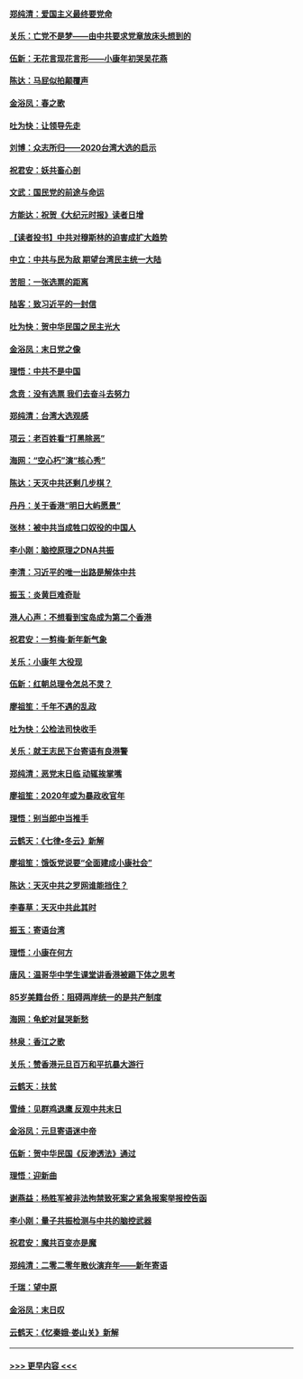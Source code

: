 #### [郑纯清：爱国主义最终要党命](../pages/nsc993/n11802197.md?t=01181501) 
#### [关乐：亡党不是梦——由中共要求党章放床头想到的](../pages/nsc993/n11802156.md?t=01181501) 
#### [伍新：无花言现花言形——小康年初哭吴花燕](../pages/nsc993/n11800044.md?t=01181501) 
#### [陈达：马屁似拍颠覆声](../pages/nsc993/n11800010.md?t=01181501) 
#### [金浴凤：春之歌](../pages/nsc993/n11797687.md?t=01181501) 
#### [吐为快：让领导先走](../pages/nsc993/n11797512.md?t=01181501) 
#### [刘博：众志所归——2020台湾大选的启示](../pages/nsc993/n11796878.md?t=01181501) 
#### [祝君安：妖共畜心剖](../pages/nsc993/n11794273.md?t=01181501) 
#### [文武：国民党的前途与命运](../pages/nsc993/n11794198.md?t=01181501) 
#### [方能达：祝贺《大纪元时报》读者日增](../pages/nsc993/n11793807.md?t=01181501) 
#### [【读者投书】中共对穆斯林的迫害成扩大趋势](../pages/nsc993/n11791371.md?t=01181501) 
#### [中立：中共与民为敌 期望台湾民主统一大陆](../pages/nsc993/n11790392.md?t=01181501) 
#### [苦胆：一张选票的距离](../pages/nsc993/n11788914.md?t=01181501) 
#### [陆客：致习近平的一封信](../pages/nsc993/n11788867.md?t=01181501) 
#### [吐为快：贺中华民国之民主光大](../pages/nsc993/n11788618.md?t=01181501) 
#### [金浴凤：末日党之像](../pages/nsc993/n11787475.md?t=01181501) 
#### [理悟：中共不是中国](../pages/nsc993/n11787463.md?t=01181501) 
#### [念贲：没有选票  我们去奋斗去努力](../pages/nsc993/n11787398.md?t=01181501) 
#### [郑纯清：台湾大选观感](../pages/nsc993/n11786210.md?t=01181501) 
#### [项云：老百姓看“打黑除恶”](../pages/nsc993/n11785398.md?t=01181501) 
#### [海网：“空心朽”演“核心秀”](../pages/nsc993/n11783874.md?t=01181501) 
#### [陈达：天灭中共还剩几步棋？](../pages/nsc993/n11783719.md?t=01181501) 
#### [丹丹：关于香港“明日大屿愿景”](../pages/nsc993/n11783273.md?t=01181501) 
#### [张林：被中共当成牲口奴役的中国人](../pages/nsc993/n11782397.md?t=01181501) 
#### [李小刚：脑控原理之DNA共振](../pages/nsc993/n11780962.md?t=01181501) 
#### [李清：习近平的唯一出路是解体中共](../pages/nsc993/n11780866.md?t=01181501) 
#### [振玉：炎黄巨难奇耻](../pages/nsc993/n11779632.md?t=01181501) 
#### [港人心声：不想看到宝岛成为第二个香港](../pages/nsc993/n11778817.md?t=01181501) 
#### [祝君安：一剪梅‧新年新气象](../pages/nsc993/n11776340.md?t=01181501) 
#### [关乐：小康年 大役现](../pages/nsc993/n11774213.md?t=01181501) 
#### [伍新：红朝总理令怎总不灵？](../pages/nsc993/n11770813.md?t=01181501) 
#### [廖祖笙：千年不遇的乱政](../pages/nsc993/n11770373.md?t=01181501) 
#### [吐为快：公检法司快收手](../pages/nsc993/n11770359.md?t=01181501) 
#### [关乐：就王志民下台寄语有良港警](../pages/nsc993/n11769903.md?t=01181501) 
#### [郑纯清：恶党末日临 动辄挨掌嘴](../pages/nsc993/n11769356.md?t=01181501) 
#### [廖祖笙：2020年或为暴政收官年](../pages/nsc993/n11768216.md?t=01181501) 
#### [理悟：别当郎中当推手](../pages/nsc993/n11768243.md?t=01181501) 
#### [云鹤天：《七律▪冬云》新解](../pages/nsc993/n11768204.md?t=01181501) 
#### [廖祖笙：饿饭党说要“全面建成小康社会”](../pages/nsc993/n11767482.md?t=01181501) 
#### [陈达：天灭中共之罗网谁能挡住？](../pages/nsc993/n11767465.md?t=01181501) 
#### [李春草：天灭中共此其时](../pages/nsc993/n11767452.md?t=01181501) 
#### [振玉：寄语台湾](../pages/nsc993/n11767432.md?t=01181501) 
#### [理悟：小康在何方](../pages/nsc993/n11767394.md?t=01181501) 
#### [唐风：温哥华中学生课堂讲香港被踢下体之思考](../pages/nsc993/n11766848.md?t=01181501) 
#### [85岁美籍台侨：阻碍两岸统一的是共产制度](../pages/nsc993/n11765043.md?t=01181501) 
#### [海网：龟蛇对鼠哭新愁](../pages/nsc993/n11764895.md?t=01181501) 
#### [林泉：香江之歌](../pages/nsc993/n11764415.md?t=01181501) 
#### [关乐：赞香港元旦百万和平抗暴大游行](../pages/nsc993/n11764382.md?t=01181501) 
#### [云鹤天：扶贫](../pages/nsc993/n11764245.md?t=01181501) 
#### [雪绮：见群鸡退鹰  反观中共末日](../pages/nsc993/n11762112.md?t=01181501) 
#### [金浴凤：元旦寄语迷中帝](../pages/nsc993/n11761788.md?t=01181501) 
#### [伍新：贺中华民国《反渗透法》通过](../pages/nsc993/n11761994.md?t=01181501) 
#### [理悟：迎新曲](../pages/nsc993/n11761152.md?t=01181501) 
#### [谢燕益：杨胜军被非法拘禁致死案之紧急报案举报控告函](../pages/nsc993/n11756134.md?t=01181501) 
#### [李小刚：量子共振检测与中共的脑控武器](../pages/nsc993/n11754518.md?t=01181501) 
#### [祝君安：魔共百变亦是魔](../pages/nsc993/n11754469.md?t=01181501) 
#### [郑纯清：二零二零年散伙演弃年——新年寄语](../pages/nsc993/n11754195.md?t=01181501) 
#### [千瑞：望中原](../pages/nsc993/n11754159.md?t=01181501) 
#### [金浴凤：末日叹](../pages/nsc993/n11752359.md?t=01181501) 
#### [云鹤天：《忆秦娥‧娄山关》新解](../pages/nsc993/n11752348.md?t=01181501) 

----
#### [ >>> 更早内容 <<< ](../indexes/nsc993-earlier.md)
